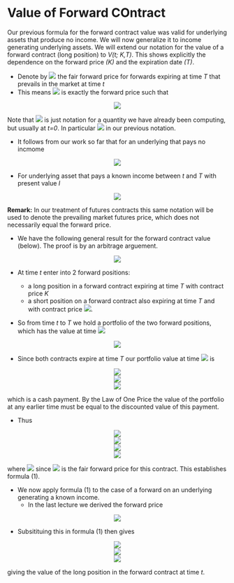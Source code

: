 # Value of Forward COntract
Our previous formula for the forward contract value was valid for underlying assets that produce no income. We will now generalize it to income generating underlying assets. We will extend our notation for the value of a forward contract (long position) to _V(t; K,T)_. This shows explicitly the dependence on the forward price _(K)_ and the expiration date _(T)_. 
- Denote by <img src="https://render.githubusercontent.com/render/math?math=K_T(t)"> the fair forward price for forwards expiring at time _T_ that prevails in the market at time _t_
- This means <img src="https://render.githubusercontent.com/render/math?math=K_T(t)"> is exactly the forward price such that

<p align="center">
<img src="https://render.githubusercontent.com/render/math?math=V(t %3B K_T(t), T) = 0">
</p>

Note that <img src="https://render.githubusercontent.com/render/math?math=K_T(t)"> is just notation for a quantity we have already been computing, but usually at _t=0_. In particular <img src="https://render.githubusercontent.com/render/math?math=K_T = K_T(0)"> in our previous notation.

- It follows from our work so far that for an underlying that pays no incmome

<p align="center">
<img src="https://render.githubusercontent.com/render/math?math=K_T(t) = e^{r(T-t)}S(t)">
</p>

- For underlying asset that pays a known income between _t_ and _T_ with present value _I_

<p align="center">
<img src="https://render.githubusercontent.com/render/math?math=K_T(t) = (S(t) - I(t))e^{r(T-t)}">
</p>

__Remark:__ In our treatment of futures contracts this same notation will be used to denote the prevailing market futures price, which does not necessarily equal the forward price.

- We have the following general result for the forward contract value (below). The proof is by an arbitrage arguement. 

<p align="center">
<img src="https://render.githubusercontent.com/render/math?math=V(t %3B K, T) = (K_T(t) -K)e^{-r(T-t)}\:\:\:\:\:(1)">
</p>

- At time _t_ enter into 2 forward positions:
  - a long position in a forward contract expiring at time _T_ with contract price _K_
  - a short position on a forward contract also expiring at time _T_ and with contract price <img src="https://render.githubusercontent.com/render/math?math=K_T(t)">.

- So from time _t_ to _T_ we hold a portfolio of the two forward positions, which has the value at time <img src="https://render.githubusercontent.com/render/math?math=\tau (t \le \tau \le T)">

<p align="center">
<img src="https://render.githubusercontent.com/render/math?math=V(\tau %3B K, T) - V(\tau %3B K_T(t), T)">
</p>

- Since both contracts expire at time  _T_ our portfolio value at time <img src="https://render.githubusercontent.com/render/math?math=\tau = T)"> is

<p align="center">
<img src="https://render.githubusercontent.com/render/math?math=V(T %3B K, T) - V(T %3B K_T(t), T)"><br>
  <img src="https://render.githubusercontent.com/render/math?math==S(T) -K -(S(T) - K_T(t))"><br>
  <img src="https://render.githubusercontent.com/render/math?math=K_T(t) - K"><br>
</p>

  which is a cash payment. By the Law of One Price the value of the portfolio at any earlier time must be equal to the discounted value of this payment.
  
- Thus

<p align="center">
<img src="https://render.githubusercontent.com/render/math?math=V(t %3B K, T) - V(t %3B K_T(t), T) = (K_T(t) - K)e^{-r(T-t)}"><br>
  <img src="https://render.githubusercontent.com/render/math?math=as\:\: V(t %3B K_T(t), T) = 0"><br>
  <img src="https://render.githubusercontent.com/render/math?math=V(t %3B K, T) - 0 = (K_T(t) - K)e^{-r(T-t)}"><br>
  <img src="https://render.githubusercontent.com/render/math?math=V(t %3B K, T) = (K_T(t) - K)e^{-r(T-t)}"><br>
</p>

  where <img src="https://render.githubusercontent.com/render/math?math=V(t %3B K(t), T) = 0"> since <img src="https://render.githubusercontent.com/render/math?math=K_T(t)"> is the fair forward price for this contract. This establishes formula (1). 
  
- We now apply formula (1) to the case of a forward on an underlying generating a known income.
  - In the last lecture we derived the forward price

<p align="center">
<img src="https://render.githubusercontent.com/render/math?math=K_T(t) = (S(t) - I(t)) e^{r(T-t)}">
</p>

  - Subsitituing this in formula (1) then gives

<p align="center">
<img src="https://render.githubusercontent.com/render/math?math=V(t) = (K_T(t) - K) e^{-r(T-t)}"><br>
  <img src="https://render.githubusercontent.com/render/math?math=V(t) = ((S(t) - I(t))e^{r(T-t)} - K)e^{-r(T-t)}"><br>
  <img src="https://render.githubusercontent.com/render/math?math=V(t) = S(t) - I(t) - Ke^{-r(T-t)}"><br>
</p>

  giving the value of the long position in the forward contract at time _t_.

</p>
